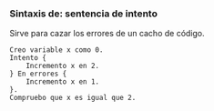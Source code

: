 ### Sintaxis de: sentencia de intento

Sirve para cazar los errores de un cacho de código.

```calo
Creo variable x como 0.
Intento {
    Incremento x en 2.
} En errores {
    Incremento x en 1.
}.
Compruebo que x es igual que 2.
```